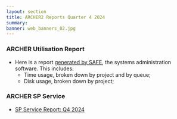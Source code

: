 ```yaml
---
layout: section
title: ARCHER2 Reports Quarter 4 2024
summary: 
banner: web_banners_02.jpg
---
```


### ARCHER Utilisation Report


* Here is a report [generated by SAFE](Q4_2024_safe.pdf), the systems administration
software.  This includes:
    * Time usage, broken down by project and by queue;
    * Disk usage, broken down by project;




### ARCHER SP Service


* [SP Service Report: Q4 2024](SP_Report_4Q24.pdf)


<!--

### ARCHER CSE Service

* [CSE Performance Report: Q4 2024](CSE_Report_4Q24.pdf)


-->
